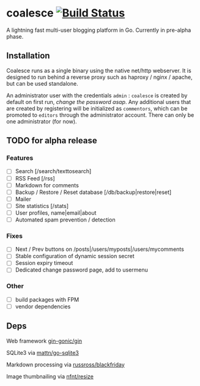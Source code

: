 # coalesce [![Build Status](https://travis-ci.org/nytopop/coalesce.svg?branch=master)](https://travis-ci.org/nytopop/coalesce)

A lightning fast multi-user blogging platform in Go. Currently in pre-alpha phase.

## Installation

Coalesce runs as a single binary using the native net/http webserver. It is designed to run behind a reverse proxy such as haproxy / nginx / apache, but can be used standalone.

An administrator user with the credentials `admin` : `coalesce` is created by default on first run, *change the password asap*. Any additional users that are created by registering will be initialized as `commentors`, which can be promoted to `editors` through the administrator account. There can only be one administrator (for now).

## TODO for alpha release
### Features
- [ ] Search   [/search/texttosearch]
- [ ] RSS Feed [/rss]
- [ ] Markdown for comments
- [ ] Backup / Restore / Reset database [/db/backup|restore|reset]
- [ ] Mailer
- [ ] Site statistics [/stats]
- [ ] User profiles, name|email|about
- [ ] Automated spam prevention / detection

### Fixes
- [ ] Next / Prev buttons on /posts|/users/myposts|/users/mycomments
- [ ] Stable configuration of dynamic session secret
- [ ] Session expiry timeout
- [ ] Dedicated change password page, add to usermenu

### Other
- [ ] build packages with FPM
- [ ] vendor dependencies

## Deps
Web framework [gin-gonic/gin](https://github.com/gin-gonic/gin)

SQLite3 via [mattn/go-sqlite3](https://github.com/mattn/go-sqlite3)

Markdown processing via [russross/blackfriday](https://github.com/russross/blackfriday)

Image thumbnailing via [nfnt/resize](https://github.com/nfnt/resize)
